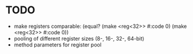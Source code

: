 # TODO

* make registers comparable: (equal? (make <reg<32>> #:code 0) (make <reg<32>> #:code 0))
* pooling of different register sizes (8-, 16-, 32-, 64-bit)
* method parameters for register pool
